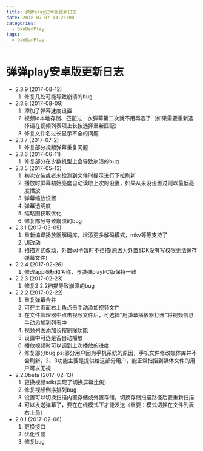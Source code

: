 ```yaml
---
title: 弹弹play安卓版更新日志
date: 2018-07-07 13:23:00
categories:
  - DanDanPlay
tags:
  - DanDanPlay
---
```

# 弹弹play安卓版更新日志

* 2.3.9 (2017-08-12)
  1. 修复几处可能导致崩溃的bug
* 2.3.8 (2017-08-09)
  1. 添加了弹幕速度设置
  2. 视频Id本地存储、匹配过一次弹幕第二次就不用再选了（如果需要重新选择请在视频列表项上长按选择重新匹配）
  3. 修复文件名过长显示不全的问题
* 2.3.7 (2017-07-2)
  1. 修复部分视频弹幕重复问题
* 2.3.6 (2017-06-11)
  1. 修复部分在少数机型上会导致崩溃的bug
* 2.3.5 (2017-05-13)
  1. 初次安装或者未检测到文件时提示进行下拉刷新
  2. 播放时屏幕初始亮度自动读取上次的设置，如果从来没设置过则以最低亮度播放
  3. 弹幕缩放设置
  4. 弹幕透明度
  5. 缩略图获取优化
  6. 修复部分导致崩溃的bug
* 2.3.1 (2017-03-05)
  1. 重新编译播放器解码库，增添更多解码模式，mkv等等支持了
  2. UI改动
  3. 扫描方式改动，外置sd卡暂时不扫描(原因为外置SDK没有写权限无法保存弹幕文件)
* 2.2.4 (2017-02-26)
  1. 修改app图标和名称，与弹弹playPC版保持一致
* 2.2.3 (2017-02-23)
  1. 修复2.2.2扫描导致崩溃的bug
* 2.2.2 (2017-02-22)
  1. 重复弹幕合并
  2. 可在主页面右上角点击手动添加视频文件
  3. 在文件管理器中点击视频文件后，可选择"用弹幕播放器打开"将视频信息手动添加到列表中
  4. 视频列表添加长按删除功能
  5. 设置中可选是否自动播放
  6. 播放视频时可以调到上次播放的进度
  7. 修复部分bug 
    ps:部分用户因为手机系统的原因，手机文件修改媒体库并不会刷新，2、3功能主要是提供给这部分用户，能正常扫描到媒体文件的用户可以无视
* 2.2.0beta (2017-02-13)
  1. 更换视频sdk(实现了切换屏幕比例)
  2. 修复视频倒序排列bug
  3. 设置可以切换扫描内置存储或外置存储，切换存储扫描路径后要重新扫描
  4. 可以发送弹幕了，要在在线模式下才能发送（重要：模式切换在文件列表右上角）
* 2.0.1 (2017-02-06)
  1. 更换接口
  2. 优化性能
  3. 修复bug